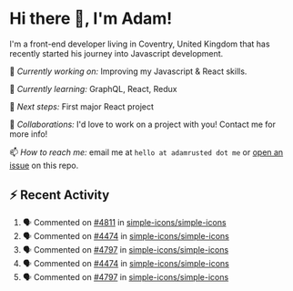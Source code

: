 # Hi there 👋, I'm Adam!

I'm a front-end developer living in Coventry, United Kingdom that has recently started his journey into Javascript development.

🔨 *Currently working on:* Improving my Javascript & React skills.

🌱 *Currently learning:* GraphQL, React, Redux

🎯 *Next steps:* First major React project

🤝 *Collaborations:* I'd love to work on a project with you! Contact me for more info!

📫 *How to reach me:* email me at `hello at adamrusted dot me` or [open an issue](https://github.com/adamrusted/adamrusted/issues/new) on this repo.

## :zap: Recent Activity
<!--START_SECTION:activity-->
1. 🗣 Commented on [#4811](https://github.com/simple-icons/simple-icons/issues/4811) in [simple-icons/simple-icons](https://github.com/simple-icons/simple-icons)
2. 🗣 Commented on [#4474](https://github.com/simple-icons/simple-icons/issues/4474) in [simple-icons/simple-icons](https://github.com/simple-icons/simple-icons)
3. 🗣 Commented on [#4797](https://github.com/simple-icons/simple-icons/issues/4797) in [simple-icons/simple-icons](https://github.com/simple-icons/simple-icons)
4. 🗣 Commented on [#4474](https://github.com/simple-icons/simple-icons/issues/4474) in [simple-icons/simple-icons](https://github.com/simple-icons/simple-icons)
5. 🗣 Commented on [#4797](https://github.com/simple-icons/simple-icons/issues/4797) in [simple-icons/simple-icons](https://github.com/simple-icons/simple-icons)
<!--END_SECTION:activity-->
